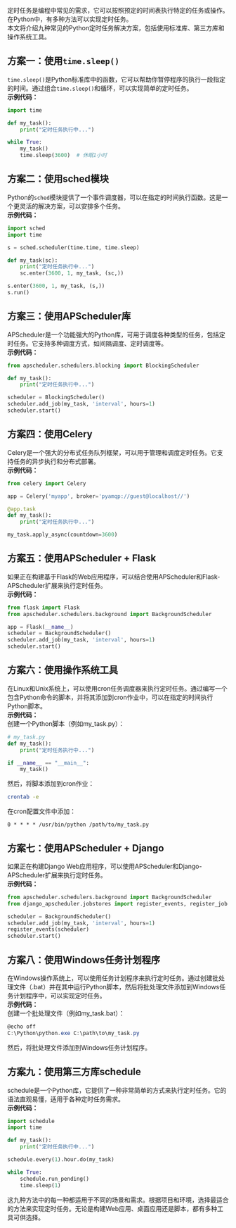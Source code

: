 定时任务是编程中常见的需求，它可以按照预定的时间表执行特定的任务或操作。在Python中，有多种方法可以实现定时任务。<br />本文将介绍九种常见的Python定时任务解决方案，包括使用标准库、第三方库和操作系统工具。
<a name="VmKij"></a>
## 方案一：使用`time.sleep()`
`time.sleep()`是Python标准库中的函数，它可以帮助你暂停程序的执行一段指定的时间。通过组合`time.sleep()`和循环，可以实现简单的定时任务。<br />**示例代码：**
```python
import time

def my_task():
    print("定时任务执行中...")

while True:
    my_task()
    time.sleep(3600)  # 休眠1小时
```
<a name="hDwes"></a>
## 方案二：使用sched模块
Python的`sched`模块提供了一个事件调度器，可以在指定的时间执行函数。这是一个更灵活的解决方案，可以安排多个任务。<br />**示例代码：**
```python
import sched
import time

s = sched.scheduler(time.time, time.sleep)

def my_task(sc):
    print("定时任务执行中...")
    sc.enter(3600, 1, my_task, (sc,))

s.enter(3600, 1, my_task, (s,))
s.run()
```
<a name="gymqm"></a>
## 方案三：使用APScheduler库
APScheduler是一个功能强大的Python库，可用于调度各种类型的任务，包括定时任务。它支持多种调度方式，如间隔调度、定时调度等。<br />**示例代码：**
```python
from apscheduler.schedulers.blocking import BlockingScheduler

def my_task():
    print("定时任务执行中...")

scheduler = BlockingScheduler()
scheduler.add_job(my_task, 'interval', hours=1)
scheduler.start()
```
<a name="aF5yd"></a>
## 方案四：使用Celery
Celery是一个强大的分布式任务队列框架，可以用于管理和调度定时任务。它支持任务的异步执行和分布式部署。<br />**示例代码：**
```python
from celery import Celery

app = Celery('myapp', broker='pyamqp://guest@localhost//')

@app.task
def my_task():
    print("定时任务执行中...")

my_task.apply_async(countdown=3600)
```
<a name="lFAu2"></a>
## 方案五：使用APScheduler + Flask
如果正在构建基于Flask的Web应用程序，可以结合使用APScheduler和Flask-APScheduler扩展来执行定时任务。<br />**示例代码：**
```python
from flask import Flask
from apscheduler.schedulers.background import BackgroundScheduler

app = Flask(__name__)
scheduler = BackgroundScheduler()
scheduler.add_job(my_task, 'interval', hours=1)
scheduler.start()
```
<a name="m3Pkd"></a>
## 方案六：使用操作系统工具
在Linux和Unix系统上，可以使用cron任务调度器来执行定时任务。通过编写一个包含Python命令的脚本，并将其添加到cron作业中，可以在指定的时间执行Python脚本。<br />**示例代码：**<br />创建一个Python脚本（例如my_task.py）：
```python
# my_task.py
def my_task():
    print("定时任务执行中...")

if __name__ == "__main__":
    my_task()
```
然后，将脚本添加到cron作业：
```bash
crontab -e
```
在cron配置文件中添加：
```
0 * * * * /usr/bin/python /path/to/my_task.py
```
<a name="DpEyO"></a>
## 方案七：使用APScheduler + Django
如果正在构建Django Web应用程序，可以使用APScheduler和Django-APScheduler扩展来执行定时任务。<br />**示例代码：**
```python
from apscheduler.schedulers.background import BackgroundScheduler
from django_apscheduler.jobstores import register_events, register_job

scheduler = BackgroundScheduler()
scheduler.add_job(my_task, 'interval', hours=1)
register_events(scheduler)
scheduler.start()
```
<a name="o0qnb"></a>
## 方案八：使用Windows任务计划程序
在Windows操作系统上，可以使用任务计划程序来执行定时任务。通过创建批处理文件（.bat）并在其中运行Python脚本，然后将批处理文件添加到Windows任务计划程序中，可以实现定时任务。<br />**示例代码：**<br />创建一个批处理文件（例如my_task.bat）：
```powershell
@echo off
C:\Python\python.exe C:\path\to\my_task.py
```
然后，将批处理文件添加到Windows任务计划程序。
<a name="CLJzX"></a>
## 方案九：使用第三方库schedule
schedule是一个Python库，它提供了一种非常简单的方式来执行定时任务。它的语法直观易懂，适用于各种定时任务需求。<br />**示例代码：**
```python
import schedule
import time

def my_task():
    print("定时任务执行中...")

schedule.every(1).hour.do(my_task)

while True:
    schedule.run_pending()
    time.sleep(1)
```
这九种方法中的每一种都适用于不同的场景和需求。根据项目和环境，选择最适合的方法来实现定时任务。无论是构建Web应用、桌面应用还是脚本，都有多种工具可供选择。 
